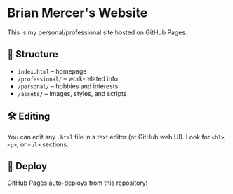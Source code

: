 # Brian Mercer's Website

This is my personal/professional site hosted on GitHub Pages.

## 📁 Structure
- `index.html` – homepage
- `/professional/` – work-related info
- `/personal/` – hobbies and interests
- `/assets/` – images, styles, and scripts

## 🛠 Editing
You can edit any `.html` file in a text editor (or GitHub web UI). Look for `<h1>`, `<p>`, or `<ul>` sections.

## 🚀 Deploy
GitHub Pages auto-deploys from this repository!
